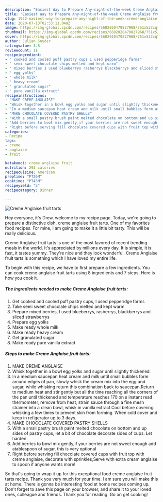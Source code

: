 ```yaml
---
description: "Easiest Way to Prepare Any-night-of-the-week Creme Anglaise fruit tarts"
title: "Easiest Way to Prepare Any-night-of-the-week Creme Anglaise fruit tarts"
slug: 1922-easiest-way-to-prepare-any-night-of-the-week-creme-anglaise-fruit-tarts
date: 2020-07-13T02:53:11.048Z
image: https://img-global.cpcdn.com/recipes/6602020479827968/751x532cq70/creme-anglaise-fruit-tarts-recipe-main-photo.jpg
thumbnail: https://img-global.cpcdn.com/recipes/6602020479827968/751x532cq70/creme-anglaise-fruit-tarts-recipe-main-photo.jpg
cover: https://img-global.cpcdn.com/recipes/6602020479827968/751x532cq70/creme-anglaise-fruit-tarts-recipe-main-photo.jpg
author: Julian Snyder
ratingvalue: 3.8
reviewcount: 11
recipeingredient:
- " cooked and cooled puff pastry cups I used pepperidge farms"
- " semi sweet chocolate chips melted and kept warm"
- " mixed berries I used blueberrys rasberrys blackberrys and sliced strawberrys"
- " egg yolks"
- " whole milk"
- " heavy cream"
- " granulated sugar"
- " pure vanilla extract"
recipeinstructions:
- "MAKE CREME ANGLAISE"
- "Whisk together in a bowl egg yolks and sugar until slightly thickened."
- "In a medium saucepan heat cream and milk until small bubbles form around edges of pan, slowly whisk the cream mix into the egg and sugar, while whisking return this combination back to saucepan.Return to medium heat and stir gently but all the time reaching all the corners of the pan until thickened and temperature reaches 170 on a instant read thermometer, remove from heat, strain sauce through a fine mesh strainer into a clean bowl, whisk in vanilla extract.Cool before covering whisking a few times to prevent skin from forming. When cold cover and keep in refigerator up to 3 days."
- "MAKE CHOCOLATE COVERED PASTRY SHELLS"
- "With a small pastry brush paint melted chocolate on bottom and up sides of pastry cups, let a bit of chocolate decorate sides of cups. Let harden."
- "Add berries to bowl mix gently,if your berries are not sweet enough add atablespoon of sugar, this is very optional"
- "Right before serving fill chocolate covered cups with fruit top with creme anglaise, decorate with sprinkles,Serve with extra cream anglaise to spoon if anyone wants more!"
categories:
- Recipe
tags:
- creme
- anglaise
- fruit

katakunci: creme anglaise fruit 
nutrition: 293 calories
recipecuisine: American
preptime: "PT26M"
cooktime: "PT43M"
recipeyield: "3"
recipecategory: Dinner

---
```



![Creme Anglaise fruit tarts](https://img-global.cpcdn.com/recipes/6602020479827968/751x532cq70/creme-anglaise-fruit-tarts-recipe-main-photo.jpg)

Hey everyone, it's Drew, welcome to my recipe page. Today, we're going to prepare a distinctive dish, creme anglaise fruit tarts. One of my favorites food recipes. For mine, I am going to make it a little bit tasty. This will be really delicious.



Creme Anglaise fruit tarts is one of the most favored of recent trending meals in the world. It's appreciated by millions every day. It is simple, it is fast, it tastes yummy. They're nice and they look wonderful. Creme Anglaise fruit tarts is something which I have loved my entire life.


To begin with this recipe, we have to first prepare a few ingredients. You can cook creme anglaise fruit tarts using 8 ingredients and 7 steps. Here is how you cook it.

<!--inarticleads1-->

##### The ingredients needed to make Creme Anglaise fruit tarts:

1. Get  cooked and cooled puff pastry cups, I used pepperidge farms
1. Take  semi sweet chocolate chips melted and kept warm
1. Prepare  mixed berries, I used blueberrys, rasberrys, blackberrys and sliced strawberrys
1. Prepare  egg yolks
1. Make ready  whole milk
1. Make ready  heavy cream
1. Get  granulated sugar
1. Make ready  pure vanilla extract




<!--inarticleads2-->

##### Steps to make Creme Anglaise fruit tarts:

1. MAKE CREME ANGLAISE
1. Whisk together in a bowl egg yolks and sugar until slightly thickened.
1. In a medium saucepan heat cream and milk until small bubbles form around edges of pan, slowly whisk the cream mix into the egg and sugar, while whisking return this combination back to saucepan.Return to medium heat and stir gently but all the time reaching all the corners of the pan until thickened and temperature reaches 170 on a instant read thermometer, remove from heat, strain sauce through a fine mesh strainer into a clean bowl, whisk in vanilla extract.Cool before covering whisking a few times to prevent skin from forming. When cold cover and keep in refigerator up to 3 days.
1. MAKE CHOCOLATE COVERED PASTRY SHELLS
1. With a small pastry brush paint melted chocolate on bottom and up sides of pastry cups, let a bit of chocolate decorate sides of cups. Let harden.
1. Add berries to bowl mix gently,if your berries are not sweet enough add atablespoon of sugar, this is very optional
1. Right before serving fill chocolate covered cups with fruit top with creme anglaise, decorate with sprinkles,Serve with extra cream anglaise to spoon if anyone wants more!




So that's going to wrap it up for this exceptional food creme anglaise fruit tarts recipe. Thank you very much for your time. I am sure you will make this at home. There is gonna be interesting food at home recipes coming up. Don't forget to save this page on your browser, and share it to your loved ones, colleague and friends. Thank you for reading. Go on get cooking!

